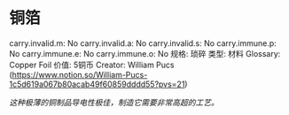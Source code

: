 # 铜箔

carry.invalid.m: No
carry.invalid.a: No
carry.invalid.s: No
carry.immune.p: No
carry.immune.e: No
carry.immune.o: No
规格: 琐碎
类型: 材料
Glossary: Copper Foil
价值: 5铜币
Creator: William Pucs (https://www.notion.so/William-Pucs-1c5d619a067b80acab49f60859dddd55?pvs=21)

*这种极薄的铜制品导电性极佳，制造它需要非常高超的工艺。*
